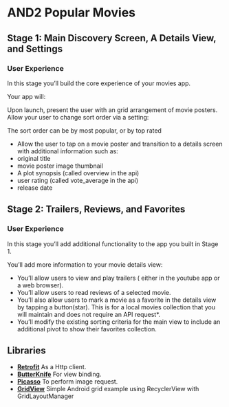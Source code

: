 # AND2 Popular Movies

## Stage 1:  Main Discovery Screen, A Details View, and Settings
### User Experience

In this stage you’ll build the core experience of your movies app.

Your app will:

Upon launch, present the user with an grid arrangement of movie posters.
Allow your user to change sort order via a setting:

The sort order can be by most popular, or by top rated

* Allow the user to tap on a movie poster and transition to a details screen with additional information such as:
* original title
* movie poster image thumbnail
* A plot synopsis (called overview in the api)
* user rating (called vote_average in the api)
* release date
    
## Stage 2: Trailers, Reviews, and Favorites
### User Experience
    
In this stage you’ll add additional functionality to the app you built in Stage 1.
    
You’ll add more information to your movie details view:
    
* You’ll allow users to view and play trailers ( either in the youtube app or a web browser).
* You’ll allow users to read reviews of a selected movie.
* You’ll also allow users to mark a movie as a favorite in the details view by tapping a button(star). This is for a local movies collection that you will maintain and does not require an API request*.
* You’ll modify the existing sorting criteria for the main view to include an additional pivot to show their favorites collection.


## Libraries
- **[Retrofit](https://github.com/square/retrofit/)** As a Http client.
- **[ButterKnife](https://github.com/JakeWharton/butterknife)** For view binding.
- **[Picasso](https://github.com/square/picasso)** To perform image request.
- **[GridView](https://stackoverflow.com/questions/40587168/simple-android-grid-example-using-recyclerview-with-gridlayoutmanager-like-the)** Simple Android grid example using RecyclerView with GridLayoutManager
